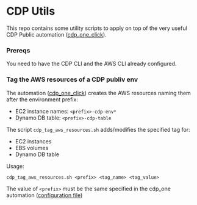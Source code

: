 # CDP Utils
This repo contains some utility scripts to apply on top of the very useful CDP Public automation ([cdp_one_click](https://github.com/paulvid/cdp-one-click)).

### Prereqs
You need to have the CDP CLI and the AWS CLI already configured.

### Tag the AWS resources of a CDP publiv env
The automation ([cdp_one_click](https://github.com/paulvid/cdp-one-click)) creates the AWS resources naming them after the environment prefix:
* EC2 instance names: `<prefix>-cdp-env*`
* Dynamo DB table: `<prefix>-cdp-table`

The script `cdp_tag_aws_resources.sh` adds/modifies the specified tag for:
- EC2 instances
- EBS volumes
- Dynamo DB table

Usage:
```
cdp_tag_aws_resources.sh <prefix> <tag_name> <tag_value>
```

The value of `<prefix>` must be the same specified in the cdp_one automation ([configuration file](https://github.com/paulvid/cdp-one-click#detailed-format))

